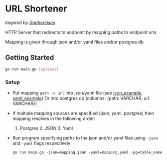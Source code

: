 # URL Shortener

_Inspired by [Gophercises](https://courses.calhoun.io/courses/cor_gophercises)_

HTTP Server that redirects to endpoint by mapping paths to endpoint urls

Mapping is given through json and/or yaml files and/or postgres db

## Getting Started

```bash
go run main.go [options]
```

### Setup

* Put mapping `path -> url` into json/yaml file (see [json_example](mapping.json), [yaml_example](mapping.yaml))
  Or into postgres db (columns: {path: VARCHAR, url: VARCHAR})
* If multiple mapping sources are specified (json, yaml, postgres) then mapping resolves in the following order:
  1. Postgres 2. JSON 3. Yaml
* Run program specifying paths to the json and/or yaml files using `-json` and `-yaml` flags respectively

  ```go run main.go -json=mapping.json -yaml=mapping.yaml -pg=table_name```
